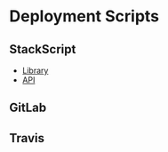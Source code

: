 # Deployment Scripts

## StackScript
- [Library](https://www.linode.com/stackscripts)
- [API](https://www.linode.com/api/stackscript)

## GitLab

## Travis
